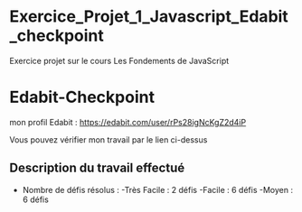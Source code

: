 # Exercice_Projet_1_Javascript_Edabit_checkpoint
Exercice projet sur le cours Les Fondements de JavaScript

# Edabit-Checkpoint
mon profil Edabit : https://edabit.com/user/rPs28igNcKgZ2d4iP

Vous pouvez vérifier mon travail par le lien ci-dessus

## Description du travail effectué

- Nombre de défis résolus :
    -Très Facile : 2 défis
    -Facile : 6 défis
    -Moyen : 6 défis
